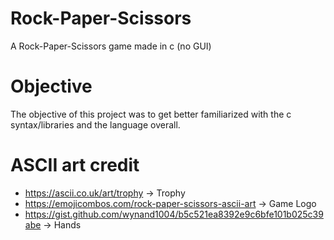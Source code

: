 # Rock-Paper-Scissors
A Rock-Paper-Scissors game made in c (no GUI)
# Objective
The objective of this project was to get better familiarized with the c syntax/libraries and the language overall.
# ASCII art credit
- https://ascii.co.uk/art/trophy -> Trophy
- https://emojicombos.com/rock-paper-scissors-ascii-art -> Game Logo
- https://gist.github.com/wynand1004/b5c521ea8392e9c6bfe101b025c39abe -> Hands
